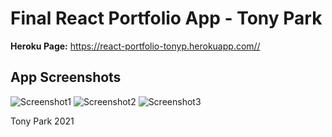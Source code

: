 # Final React Portfolio App - Tony Park

**Heroku Page:** https://react-portfolio-tonyp.herokuapp.com//

## App Screenshots

![Screenshot1](./public/images/screenshot1.JPG)
![Screenshot2](./public/images/screenshot2.JPG)
![Screenshot3](./public/images/screenshot3.JPG)

Tony Park 2021
